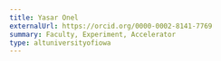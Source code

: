 ```yaml
---
title: Yasar Onel
externalUrl: https://orcid.org/0000-0002-8141-7769
summary: Faculty, Experiment, Accelerator
type: altuniversityofiowa
---
```

